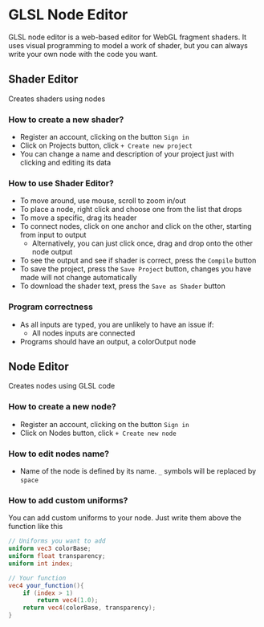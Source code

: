 # GLSL Node Editor

 GLSL node editor is a web-based editor for WebGL fragment shaders.
 It uses visual programming to model a work of shader, but you can always write your own node with the code you want.

## Shader Editor
Creates shaders using nodes

### How to create a new shader?
- Register an account, clicking on the button `Sign in`<br />
- Click on Projects button, click  `+ Create new project`<br />
- You can change a name and description of your project just with clicking and editing its data<br />

### How to use Shader Editor?
- To move around, use mouse, scroll to zoom in/out
- To place a node, right click and choose one from the list that drops
- To move a specific, drag its header
- To connect nodes, click on one anchor and click on the other, starting from input to output
  -  Alternatively, you can just click once, drag and drop onto the other node output
- To see the output and see if shader is correct, press the `Compile` button
- To save the project, press the `Save Project` button, changes you have made will not change automatically
- To download the shader text, press the `Save as Shader` button

### Program correctness
- As all inputs are typed, you are unlikely to have an issue if:
  - All nodes inputs are connected
- Programs should have an output, a colorOutput node
  
## Node Editor
Creates nodes using GLSL code

### How to create a new node?
- Register an account, clicking on the button `Sign in`<br />
- Click on Nodes button, click  `+ Create new node`<br />

### How to edit nodes name?
- Name of the node is defined by its name. `_` symbols will be replaced by `space`

### How to add custom uniforms?
You can add custom uniforms to your node. Just write them above the function like this
```glsl
// Uniforms you want to add
uniform vec3 colorBase;
uniform float transparency;
uniform int index;

// Your function
vec4 your_function(){
    if (index > 1) 
        return vec4(1.0);
    return vec4(colorBase, transparency);
}
```

